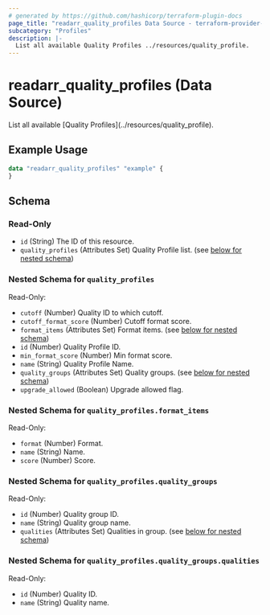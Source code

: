 ```yaml
---
# generated by https://github.com/hashicorp/terraform-plugin-docs
page_title: "readarr_quality_profiles Data Source - terraform-provider-readarr"
subcategory: "Profiles"
description: |-
  List all available Quality Profiles ../resources/quality_profile.
---
```


# readarr_quality_profiles (Data Source)

<!-- subcategory:Profiles -->List all available [Quality Profiles](../resources/quality_profile).

## Example Usage

```terraform
data "readarr_quality_profiles" "example" {
}
```

<!-- schema generated by tfplugindocs -->
## Schema

### Read-Only

- `id` (String) The ID of this resource.
- `quality_profiles` (Attributes Set) Quality Profile list. (see [below for nested schema](#nestedatt--quality_profiles))

<a id="nestedatt--quality_profiles"></a>
### Nested Schema for `quality_profiles`

Read-Only:

- `cutoff` (Number) Quality ID to which cutoff.
- `cutoff_format_score` (Number) Cutoff format score.
- `format_items` (Attributes Set) Format items. (see [below for nested schema](#nestedatt--quality_profiles--format_items))
- `id` (Number) Quality Profile ID.
- `min_format_score` (Number) Min format score.
- `name` (String) Quality Profile Name.
- `quality_groups` (Attributes Set) Quality groups. (see [below for nested schema](#nestedatt--quality_profiles--quality_groups))
- `upgrade_allowed` (Boolean) Upgrade allowed flag.

<a id="nestedatt--quality_profiles--format_items"></a>
### Nested Schema for `quality_profiles.format_items`

Read-Only:

- `format` (Number) Format.
- `name` (String) Name.
- `score` (Number) Score.


<a id="nestedatt--quality_profiles--quality_groups"></a>
### Nested Schema for `quality_profiles.quality_groups`

Read-Only:

- `id` (Number) Quality group ID.
- `name` (String) Quality group name.
- `qualities` (Attributes Set) Qualities in group. (see [below for nested schema](#nestedatt--quality_profiles--quality_groups--qualities))

<a id="nestedatt--quality_profiles--quality_groups--qualities"></a>
### Nested Schema for `quality_profiles.quality_groups.qualities`

Read-Only:

- `id` (Number) Quality ID.
- `name` (String) Quality name.


